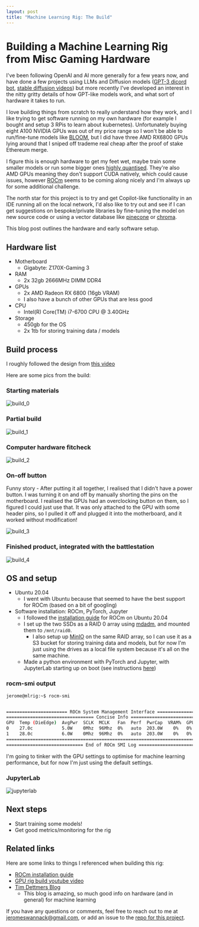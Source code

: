 ```yaml
---
layout: post
title: "Machine Learning Rig: The Build"
---
```


# Building a Machine Learning Rig from Misc Gaming Hardware

I've been following OpenAI and AI more generally for a few years now, and have done a few projects using LLMs and Diffusion models ([GPT-3 dicord bot](https://github.com/jerome3o/gpt3-discord-bot), [stable diffusion videos](https://github.com/jerome3o/stable-diffusion/blob/main/scratch.ipynb)) but more recently I've developed an interest in the nitty gritty details of how GPT-like models work, and what sort of hardware it takes to run.

I love building things from scratch to really understand how they work, and I like trying to get software running on my own hardware (for example I bought and setup 3 RPis to learn about kubernetes). Unfortunately buying eight A100 NVIDIA GPUs was out of my price range so I won't be able to run/fine-tune models like [BLOOM](https://huggingface.co/bigscience/bloom), but I did have three AMD RX6800 GPUs lying around that I sniped off trademe real cheap after the proof of stake Ethereum merge.

I figure this is enough hardware to get my feet wet, maybe train some smaller models or run some bigger ones [highly quantised](https://timdettmers.com/2022/08/17/llm-int8-and-emergent-features/). They're also AMD GPUs meaning they don't support CUDA natively, which could cause issues, however [ROCm](https://github.com/RadeonOpenCompute/ROCm) seems to be coming along nicely and I'm always up for some additional challenge.

The north star for this project is to try and get Copilot-like functionality in an IDE running all on the local network, I'd also like to try out and see if I can get suggestions on bespoke/private libraries by fine-tuning the model on new source code or using a vector database like [pinecone](https://www.pinecone.io/) or [chroma](https://www.trychroma.com/).

This blog post outlines the hardware and early software setup.

## Hardware list

* Motherboard
  * Gigabyte: Z170X-Gaming 3
* RAM
  * 2x 32gb 2666MHz DIMM DDR4
* GPUs
  * 2x AMD Radeon RX 6800 (16gb VRAM)
  * I also have a bunch of other GPUs that are less good
* CPU
  * Intel(R) Core(TM) i7-6700 CPU @ 3.40GHz
* Storage
  * 450gb for the OS
  * 2x 1tb for storing training data / models

## Build process

I roughly followed the design from [this video](https://www.youtube.com/watch?v=WImVHF9rrC0)

Here are some pics from the build:

### Starting materials

![build_0](/projects/assets/mlrig_build_0.jpg)

### Partial build

![build_1](/projects/assets/mlrig_build_1.jpg)

### Computer hardware fitcheck

![build_2](/projects/assets/mlrig_build_2.jpg)

### On-off button

Funny story - After putting it all together, I realised that I didn't have a power button. I was turning it on and off by manually shorting the pins on the motherboard. I realised the GPUs had an overclocking button on them, so I figured I could just use that. It was only attached to the GPU with some header pins, so I pulled it off and plugged it into the motherboard, and it worked without modification!

![build_3](/projects/assets/mlrig_build_3.jpg)

### Finished product, integrated with the battlestation

![build_4](/projects/assets/mlrig_build_4.jpg)

## OS and setup

* Ubuntu 20.04
  * I went with Ubuntu because that seemed to have the best support for ROCm (based on a bit of googling)
* Software installation: ROCm, PyTorch, Jupyter
  * I followed the [installation guide](https://docs.amd.com/bundle/ROCm-Getting-Started-Guide-v5.3/page/How_to_Install_ROCm.html) for ROCm on Ubuntu 20.04
  * I set up the two SSDs as a RAID 0 array using [mdadm](https://wiki.archlinux.org/title/mdadm), and mounted them to `/mnt/raid0`.
    * I also setup up [MinIO](https://min.io/) on the same RAID array, so I can use it as a S3 bucket for storing training data and models, but for now I'm just using the drives as a local file system because it's all on the same machine.
  * Made a python environment with PyTorch and Jupyter, with JupyterLab starting up on boot (see instructions [here](https://github.com/jerome3o/pytorch_tut#setup))

### rocm-smi output
```sh
jerome@mlrig:~$ rocm-smi


======================= ROCm System Management Interface =======================
================================= Concise Info =================================
GPU  Temp (DieEdge)  AvgPwr  SCLK  MCLK   Fan  Perf  PwrCap  VRAM%  GPU%
0    27.0c           5.0W    0Mhz  96Mhz  0%   auto  203.0W    0%   0%
1    28.0c           6.0W    0Mhz  96Mhz  0%   auto  203.0W    0%   0%
================================================================================
============================= End of ROCm SMI Log ==============================

```

I'm going to tinker with the GPU settings to optimise for machine learning performance, but for now I'm just using the default settings.

### JupyterLab

![jupyterlab](/projects/assets/mlrig_build_jupyterlab.png)


## Next steps
* Start training some models!
* Get good metrics/monitoring for the rig


## Related links

Here are some links to things I referenced when building this rig:
* [ROCm installation guide](https://docs.amd.com/bundle/ROCm-Getting-Started-Guide-v5.3/page/How_to_Install_ROCm.html)
* [GPU rig build youtube video](https://www.youtube.com/watch?v=WImVHF9rrC0)
* [Tim Dettmers Blog](https://timdettmers.com/2018/12/16/deep-learning-hardware-guide/)
  * This blog is amazing, so much good info on hardware (and in general) for machine learning

If you have any questions or comments, feel free to reach out to me at jeromeswannack@gmail.com, or add an issue to the [repo for this project](https://github.com/jerome3o/pytorch_tut#setup).
